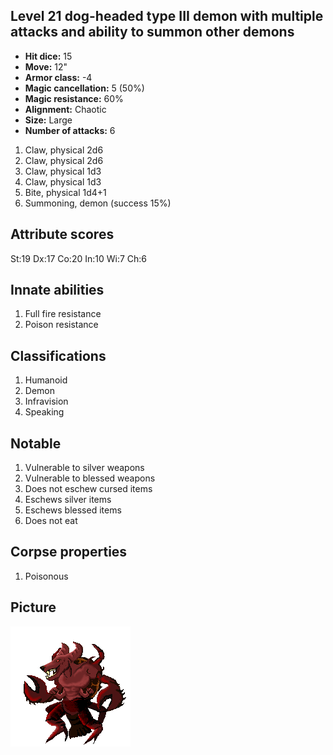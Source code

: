 ## Level 21 dog-headed type III demon with multiple attacks and ability to summon other demons

- **Hit dice:** 15
- **Move:** 12"
- **Armor class:** -4
- **Magic cancellation:** 5 (50%)
- **Magic resistance:** 60%
- **Alignment:** Chaotic
- **Size:** Large
- **Number of attacks:** 6
1. Claw, physical 2d6
2. Claw, physical 2d6
3. Claw, physical 1d3
4. Claw, physical 1d3
5. Bite, physical 1d4+1
6. Summoning, demon (success 15%)

## Attribute scores

St:19 Dx:17 Co:20 In:10 Wi:7 Ch:6

## Innate abilities

1. Full fire resistance
2. Poison resistance

## Classifications

1. Humanoid
2. Demon
3. Infravision
4. Speaking

## Notable

1. Vulnerable to silver weapons
2. Vulnerable to blessed weapons
3. Does not eschew cursed items
4. Eschews silver items
5. Eschews blessed items
6. Does not eat

## Corpse properties

1. Poisonous

## Picture

![Glabrezu](https://github.com/hyvanmielenpelit/GnollHackTileSet/blob/main/Monsters/glabrezu/glabrezu.png?raw=true)
